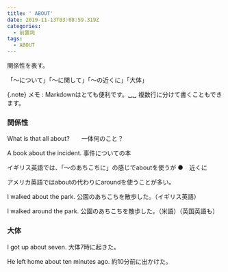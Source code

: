 ```yaml
---
title: ' ABOUT'
date: 2019-11-13T03:08:59.319Z
categories:
  - 前置詞
tags:
  - ABOUT
---
```

関係性を表す。　
 
「～について」「～に関して」「～の近くに」「大体」
 
{.note} メモ
:   Markdownはとても便利です。␣␣
    複数行に分けて書くこともできます。


### 関係性
 What is that all about?　　一体何のこと？
 
A book about the incident.  事件についての本
 

イギリス英語では、「～のあちこちに」の感じでaboutを使うが
 ●　近くに
 
アメリカ英語ではaboutの代わりにaroundを使うことが多い。
 
I walked about the park.  公園のあちこちを散歩した。（イギリス英語）
 
I walked around the park. 公園のあちこちを散歩した。（米語）（英国英語も）
 

### 大体
 I got up about seven.  大体7時に起きた。
 
He left home about ten minutes ago. 約10分前に出かけた。
 

